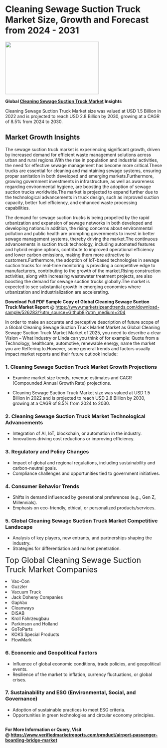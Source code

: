 <H1>Cleaning Sewage Suction Truck Market Size, Growth and Forecast from 2024 - 2031</H1><img class="aligncenter size-medium wp-image-584254" src="https://thirdeyenews.in/wp-content/uploads/2024/09/Global-Market-Research-300x168.jpeg" alt="" width="300" height="168" /><p><strong>Global&nbsp;<a href="https://www.marketsizeandtrends.com/download-sample/526283/?utm_source=Github8j?utm_medium=204">Cleaning Sewage Suction Truck Market</a> Insights</strong></p><p>Cleaning Sewage Suction Truck Market size was valued at USD 1.5 Billion in 2022 and is projected to reach USD 2.8 Billion by 2030, growing at a CAGR of 8.5% from 2024 to 2030.</p><p><h2>Market Growth Insights</h2> <p>The sewage suction truck market is experiencing significant growth, driven by increased demand for efficient waste management solutions across urban and rural regions.With the rise in population and industrial activities, the need for effective sewage management has become more critical.These trucks are essential for cleaning and maintaining sewage systems, ensuring proper sanitation in both developed and emerging markets.Furthermore, growing government investments in infrastructure, as well as awareness regarding environmental hygiene, are boosting the adoption of sewage suction trucks worldwide.The market is projected to expand further due to the technological advancements in truck design, such as improved suction capacity, better fuel efficiency, and enhanced waste processing capabilities.</p> <p>The demand for sewage suction trucks is being propelled by the rapid urbanization and expansion of sewage networks in both developed and developing nations.In addition, the rising concerns about environmental pollution and public health are prompting governments to invest in better sewage management systems, thereby driving the market.The continuous advancements in suction truck technology, including automated features and hybrid engine options, contribute to improved operational efficiency and lower carbon emissions, making them more attractive to customers.Furthermore, the adoption of IoT-based technologies in sewage suction trucks for real-time monitoring is providing a competitive edge to manufacturers, contributing to the growth of the market.Rising construction activities, along with increasing wastewater treatment projects, are also boosting the demand for sewage suction trucks globally.The market is expected to see substantial growth in emerging economies where urbanization and industrialization are accelerating.<p><span class=""><strong>Download Full PDF Sample Copy of Global Cleaning Sewage Suction Truck Market Report</strong> @ <a href="https://www.marketsizeandtrends.com/download-sample/526283/?utm_source=Github8j?utm_medium=204" target="_blank">https://www.marketsizeandtrends.com/download-sample/526283/?utm_source=Github8j?utm_medium=204</a></span></p><p>In order to make an accurate and perceptive description of future scope of a Global&nbsp;Cleaning Sewage Suction Truck Market Market as Global&nbsp;Cleaning Sewage Suction Truck Market Market of 2025, you need to describe a clear Vision &ndash; What Industry or Linda can you think of for example: Quote from a Technology, healthcare, automotive, renewable energy, name the market you are Reffering to.However, some general trends and factors usually impact market reports and their future outlook include:</p><h3>1.&nbsp;<strong>Cleaning Sewage Suction Truck Market Growth Projections</strong></h3><ul><li>Examine market size trends, revenue estimates and CAGR (Compounded Annual Growth Rate) projections.</li><li><p>Cleaning Sewage Suction Truck Market size was valued at USD 1.5 Billion in 2022 and is projected to reach USD 2.8 Billion by 2030, growing at a CAGR of 8.5% from 2024 to 2030.</p></li></ul><h3>2.&nbsp;<strong>Cleaning Sewage Suction Truck Market Technological Advancements</strong></h3><ul><li>Integration of AI, IoT, blockchain, or automation in the industry.</li><li>Innovations driving cost reductions or improving efficiency.</li></ul><h3>3.&nbsp;<strong>Regulatory and Policy Changes</strong></h3><ul><li>Impact of global and regional regulations, including sustainability and carbon-neutral goals.</li><li>Compliance challenges and opportunities tied to government initiatives.</li></ul><h3>4.&nbsp;<strong>Consumer Behavior Trends</strong></h3><ul><li>Shifts in demand influenced by generational preferences (e.g., Gen Z, Millennials).</li><li>Emphasis on eco-friendly, ethical, or personalized products/services.</li></ul><h3>5.&nbsp;<strong>Global Cleaning Sewage Suction Truck Market Competitive Landscape</strong></h3><ul><li>Analysis of key players, new entrants, and partnerships shaping the industry.</li><li>Strategies for differentiation and market penetration.</li></ul><p data-pm-slice="1 1 []"><span style="color: inherit; font-family: inherit; font-size: 25px;">Top Global Cleaning Sewage Suction Truck Market Companies</span></p><div class="" data-test-id=""><p><li>Vac-Con</li><li> Guzzler</li><li> Vacuum Truck</li><li> Jack Doheny Companies</li><li> GapVax</li><li> Cleanways</li><li> DISAB</li><li> Kroll Fahrzeugbau</li><li> Parkinson and Holland</li><li> GoToParts</li><li> KOKS Special Products</li><li> FlowMark</li></p></div><h3>6.&nbsp;<strong>Economic and Geopolitical Factors</strong></h3><ul><li>Influence of global economic conditions, trade policies, and geopolitical events.</li><li>Resilience of the market to inflation, currency fluctuations, or global crises.</li></ul><h3>7.&nbsp;<strong>Sustainability and ESG (Environmental, Social, and Governance)</strong></h3><ul><li>Adoption of sustainable practices to meet ESG criteria.</li><li>Opportunities in green technologies and circular economy principles.</li></ul><h2><strong style="font-size: 14px;">For More Information or Query, Visit @&nbsp;</strong><a style="background-color: #ffffff; font-size: 14px;" href="https://www.marketsizeandtrends.com/report/cleaning-sewage-suction-truck-market/" target="_blank">https://www.verifiedmarketreports.com/product/airport-passenger-boarding-bridge-market</a></h2>